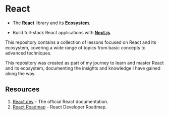 # React

- The [**React**](./mds/react/README.md) library and its [**Ecosystem**](./mds/libraries/react-ecosystem.md).

- Build full-stack React applications with [**Next.js**](./mds/next/README.md).

This repository contains a collection of lessons focused on React and its ecosystem, covering a wide range of topics from basic concepts to advanced techniques.

This repository was created as part of my journey to learn and master React and its ecosystem, documenting the insights and knowledge I have gained along the way.

## Resources

1. [React.dev](https://react.dev/) - The official React documentation.
2. [React Roadmap](https://roadmap.sh/react) - React Developer Roadmap.
